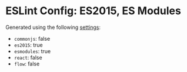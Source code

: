 # ESLint Config: ES2015, ES Modules

Generated using the following [settings](https://github.com/wildpeaks/packages-eslint-config#readme):

- `commonjs`: false
- `es2015`: true
- `esmodules`: true
- `react`: false
- `flow`: false
	